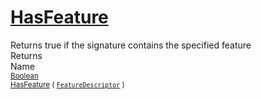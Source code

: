 # [HasFeature](./Signature-100663445.md)

Returns true if the signature contains the specified feature
<br>
Returns<img width=542/>Name
<br>
<sub>[Boolean](https://docs.microsoft.com/en-us/dotnet/api/System.Boolean)</sub><img width=500/><sub>[HasFeature](./Signature-100663445.md) ( [`FeatureDescriptor`](./../FeatureDescriptor.md) )</sub><br>


